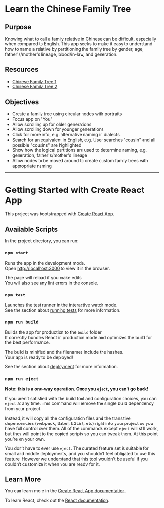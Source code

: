 # Learn the Chinese Family Tree

## Purpose

Knowing what to call a family relative in Chinese can be difficult, especially when compared to English. This app seeks to make it easy to understand how to name a relative by partitioning the family tree by gender, age, father's/mother's lineage, blood/in-law, and generation.

## Resources

- [Chinese Family Tree 1](http://blog.tutorming.com/mandarin-chinese-learning-tips/family-tree-relatives-in-chinese)
- [Chinese Family Tree 2](https://ltl-school.com/complicated-chinese-family-tree/)

## Objectives

- Create a family tree using circular nodes with portraits
- Focus app on "You"
- Allow scrolling up for older generations
- Allow scrolling down for younger generations
- Click for more info, e.g. alternative naming in dialects
- Search for an equivalent in English, e.g. User searches "cousin" and all possible "cousins" are highlighted
- Show how the logical partitions are used to determine naming, e.g. generation, father's/mother's lineage
- Allow nodes to be moved around to create custom family trees with appropriate naming

---

# Getting Started with Create React App

This project was bootstrapped with [Create React App](https://github.com/facebook/create-react-app).

## Available Scripts

In the project directory, you can run:

### `npm start`

Runs the app in the development mode.\
Open [http://localhost:3000](http://localhost:3000) to view it in the browser.

The page will reload if you make edits.\
You will also see any lint errors in the console.

### `npm test`

Launches the test runner in the interactive watch mode.\
See the section about [running tests](https://facebook.github.io/create-react-app/docs/running-tests) for more information.

### `npm run build`

Builds the app for production to the `build` folder.\
It correctly bundles React in production mode and optimizes the build for the best performance.

The build is minified and the filenames include the hashes.\
Your app is ready to be deployed!

See the section about [deployment](https://facebook.github.io/create-react-app/docs/deployment) for more information.

### `npm run eject`

**Note: this is a one-way operation. Once you `eject`, you can’t go back!**

If you aren’t satisfied with the build tool and configuration choices, you can `eject` at any time. This command will remove the single build dependency from your project.

Instead, it will copy all the configuration files and the transitive dependencies (webpack, Babel, ESLint, etc) right into your project so you have full control over them. All of the commands except `eject` will still work, but they will point to the copied scripts so you can tweak them. At this point you’re on your own.

You don’t have to ever use `eject`. The curated feature set is suitable for small and middle deployments, and you shouldn’t feel obligated to use this feature. However we understand that this tool wouldn’t be useful if you couldn’t customize it when you are ready for it.

## Learn More

You can learn more in the [Create React App documentation](https://facebook.github.io/create-react-app/docs/getting-started).

To learn React, check out the [React documentation](https://reactjs.org/).
